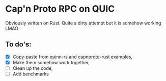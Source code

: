 # Cap'n Proto RPC on QUIC

Obviously written on Rust.
Quite a dirty attempt but it is somehow working LMAO

## To do's:
- [x] Copy-paste from quinn-rs and capnproto-rust examples,
- [x] Make them somehow work together,
- [ ] Clean up the code,
- [ ] Add benchmarks